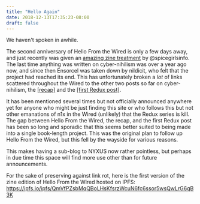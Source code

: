 ```yaml
---
title: "Hello Again"
date: 2018-12-13T17:35:23-08:00
draft: false
---
```

We haven't spoken in awhile.

The second anniversary of Hello From the Wired is only a few days away, and just recently was given an [amazing zine treatment](https://twitter.com/NyxLandUnlife/status/1072397521920712704) by @spicegirlsinfo. The last time anything was written on cyber-nihilism was over a year ago now, and since then Ensorcel was taken down by nildicit, who felt that the project had reached its end. This has unfortunately broken a _lot_ of links scattered throughout the Wired to the other two posts so far on cyber-nihilism, the [\[recap\]](/posts/cyber-nihilism-recap/) and the [\[first Redux post\]](/posts/cyber-nihilism-redux-pt-0/).

It has been mentioned several times but not officially announced anywhere yet for anyone who might be just finding this site or who follows this but not other emanations of n1x in the Wired (unlikely) that the Redux series is kill. The gap between Hello From the Wired, the recap, and the first Redux post has been so long and sporadic that this seems better suited to being made into a single book-length project. This was the original plan to follow up Hello From the Wired, but this fell by the wayside for various reasons.

This makes having a sub-blog to NYXUS now rather pointless, but perhaps in due time this space will find more use other than for future announcements.

For the sake of preserving against link rot, here is the first version of the zine edition of Hello From the Wired hosted on IPFS: https://ipfs.io/ipfs/QmVfPZsbMqQBoLHsKfsrzWcuN6fc6ssor5wsQwLrG6qB3K
